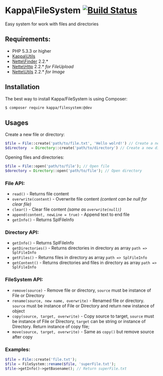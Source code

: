 # Kappa\FileSystem [![Build Status](https://travis-ci.org/Kappa-app/FileSystem.png?branch=master)](https://travis-ci.org/Kappa-app/FileSystem)

Easy system for work with files and directories

## Requirements:

* PHP 5.3.3 or higher
* [Kappa\Utils](https://github.com/kappa-org/utils)
* [Nette\Finder](https://github.com/nette/finder) 2.2.*
* [Nette\Http](https://github.com/nette/http) 2.2.* *for FileUpload*
* [Nette\Utils](https://github.com/nette/utils) 2.2.* *for Image*

## Installation

The best way to install Kappa/FileSystem is using Composer:

```bash
$ composer require kappa/filesystem:@dev
```

## Usages

Create a new file or directory:
```php
$file = File::create('path/to/file.txt', 'Hello wolrd!') // Create a new file with Hello world! text
$directory  = Directory::create('path/to/directory') // Create a new directory
```

Opening files and directories:
```php
$file = File::open('path/to/file'); // Open file
$dorectory = Directory::open('path/to/file'); // Open directory
```

### File API:

* ```read()``` - Returns file content
* ```overwrite(content)``` - Overwrite file content *(content can be null for clear file)*
* ```clear()``` - Clear file content *(same as ```overwrite(null)```)*
* ```append(content, newLine = true)``` - Append text to end file
* ```getInfo()``` - Returns SplFileInfo

### Directory API:

* ```getInfo()``` - Returns SplFileInfo
* ```getDirectories()``` - Returns directories in directory as array ```path => SplFileInfo```
* ```getFiles()``` - Returns files in directory as array ```path => SplFileInfo```
* ```getContent()``` - Returns directories and files in directory as array ```path => SplFileInfo```

### FileSystem API:

* ```remove(source)``` - Remove file or directory, ```source``` must be instance of File or Directory
* ```rename(source, new name, overwrite)``` - Renamed file or directory. ```source``` must be instance of File or
Directory and return new instance of object
* ```copy(source, target, overwrite)``` - Copy source to target, ```source``` must be instance of File or Directory,
```target``` can be string or instance of Directory. Return instance of copy file;
* ```move(source, target, overwrite)``` - Same as ```copy()``` but remove source after copy

### Examples:

```php
$file = File::create('file.txt');
$file = FileSystem::rename($file, 'superFile.txt');
$file->getInfo()->getBasename(); // Return superFile.txt
```